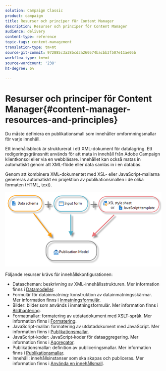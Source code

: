 ```yaml
---
solution: Campaign Classic
product: campaign
title: Resurser och principer för Content Manager
description: Resurser och principer för Content Manager
audience: delivery
content-type: reference
topic-tags: content-management
translation-type: tm+mt
source-git-commit: 972885c3a38bcd3a260574bacbb3f507e11ae05b
workflow-type: tm+mt
source-wordcount: '238'
ht-degree: 6%

---
```



# Resurser och principer för Content Manager{#content-manager-resources-and-principles}

Du måste definiera en publikationsmall som innehåller omformningsmallar för varje innehåll.

Ett innehållsblock är strukturerat i ett XML-dokument för datalagring. Ett redigeringsgränssnitt används för att mata in innehåll från Adobe Campaign klientkonsol eller via en webbläsare. Innehållet kan också matas in automatiskt genom att XML-flöde eller data samlas in i en databas.

Genom att kombinera XML-dokumentet med XSL- eller JavaScript-mallarna genereras automatiskt en projektion av publikationsmallen i de olika formaten (HTML, text).

![](assets/d_ncs_content_process.png)

Följande resurser krävs för innehållskonfigurationen:

* Datascheman: beskrivning av XML-innehållsstrukturen. Mer information finns i [Datamodeller](../../delivery/using/data-schemas.md).
* Formulär för datainmatning: konstruktion av datainmatningsskärmar. Mer information finns i [Inmatningsformulär](../../delivery/using/input-forms.md).
* Bilder: bilder som används i inmatningsformulär. Mer information finns i [Bildhantering](../../delivery/using/formatting.md#image-management).
* Formatmallar: formatering av utdatadokument med XSLT-språk. Mer information finns i [Formatering](../../delivery/using/formatting.md).
* JavaScript-mallar: formatering av utdatadokument med JavaScript. Mer information finns i [Publikationsmallar](../../delivery/using/publication-templates.md).
* JavaScript-koder: JavaScript-koder för dataaggregering. Mer information finns i [Aggregator](../../delivery/using/publication-templates.md#aggregator).
* Publikationsmallar: definition av publiceringsmallar. Mer information finns i [Publikationsmallar](../../delivery/using/publication-templates.md).
* Innehåll: innehållsinstanser som ska skapas och publiceras. Mer information finns i [Använda en innehållsmall](../../delivery/using/using-a-content-template.md).
